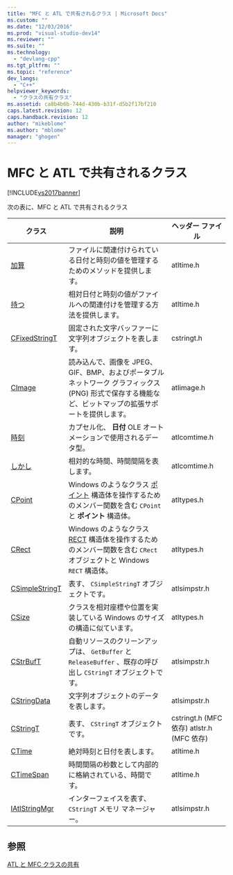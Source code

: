 ```yaml
---
title: "MFC と ATL で共有されるクラス | Microsoft Docs"
ms.custom: ""
ms.date: "12/03/2016"
ms.prod: "visual-studio-dev14"
ms.reviewer: ""
ms.suite: ""
ms.technology: 
  - "devlang-cpp"
ms.tgt_pltfrm: ""
ms.topic: "reference"
dev_langs: 
  - "C++"
helpviewer_keywords: 
  - "クラスの共有クラス"
ms.assetid: ca8b4b6b-744d-430b-b31f-d5b2f17bf210
caps.latest.revision: 12
caps.handback.revision: 12
author: "mikeblome"
ms.author: "mblome"
manager: "ghogen"
---
```

# MFC と ATL で共有されるクラス
[!INCLUDE[vs2017banner](../../assembler/inline/includes/vs2017banner.md)]

次の表に、MFC と ATL で共有されるクラス  
  
|クラス|説明|ヘッダー ファイル|  
|-----------|-----------------|-----------------|  
|[加算](../../atl-mfc-shared/reference/cfiletime-class.md)|ファイルに関連付けられている日付と時刻の値を管理するためのメソッドを提供します。|atltime.h|  
|[持つ](../../atl-mfc-shared/reference/cfiletimespan-class.md)|相対日付と時刻の値がファイルへの関連付けを管理する方法を提供します。|atltime.h|  
|[CFixedStringT](../../atl-mfc-shared/reference/cfixedstringt-class.md)|固定された文字バッファーに文字列オブジェクトを表します。|cstringt.h|  
|[CImage](../../atl-mfc-shared/reference/cimage-class.md)|読み込んで、画像を JPEG、GIF、BMP、およびポータブル ネットワーク グラフィックス (PNG) 形式で保存する機能など、ビットマップの拡張サポートを提供します。|atlimage.h|  
|[時刻](../../atl-mfc-shared/reference/coledatetime-class.md)|カプセル化、 **日付** OLE オートメーションで使用されるデータ型。|atlcomtime.h|  
|[しかし](../Topic/COleDateTimeSpan%20Class.md)|相対的な時間、時間間隔を表します。|atlcomtime.h|  
|[CPoint](../Topic/CPoint%20Class.md)|Windows のようなクラス [ポイント](../../mfc/reference/point-structure1.md) 構造体を操作するためのメンバー関数を含む `CPoint` と **ポイント** 構造体。|atltypes.h|  
|[CRect](../../atl-mfc-shared/reference/crect-class.md)|Windows のようなクラス [RECT](RECT%20Structure1.md) 構造体を操作するためのメンバー関数を含む `CRect` オブジェクトと Windows `RECT` 構造体。|atltypes.h|  
|[CSimpleStringT](../../atl-mfc-shared/reference/csimplestringt-class.md)|表す、 `CSimpleStringT` オブジェクトです。|atlsimpstr.h|  
|[CSize](../../atl-mfc-shared/reference/csize-class.md)|クラスを相対座標や位置を実装している Windows のサイズの構造に似ています。|atltypes.h|  
|[CStrBufT](../../atl-mfc-shared/reference/cstrbuft-class.md)|自動リソースのクリーンアップは、 `GetBuffer` と `ReleaseBuffer` 、既存の呼び出し `CStringT` オブジェクトです。|atlsimpstr.h|  
|[CStringData](../../atl-mfc-shared/reference/cstringdata-class.md)|文字列オブジェクトのデータを表します。|atlsimpstr.h|  
|[CStringT](../../atl-mfc-shared/reference/cstringt-class.md)|表す、 `CStringT` オブジェクトです。|cstringt.h (MFC 依存) atlstr.h (MFC 依存)|  
|[CTime](../Topic/CTime%20Class.md)|絶対時刻と日付を表します。|atltime.h|  
|[CTimeSpan](../../atl-mfc-shared/reference/ctimespan-class.md)|時間間隔の秒数として内部的に格納されている、時間です。|atltime.h|  
|[IAtlStringMgr](../Topic/IAtlStringMgr%20Class.md)|インターフェイスを表す、 `CStringT` メモリ マネージャー。|atlsimpstr.h|  
  
## <a name="see-also"></a>参照  
 [ATL と MFC クラスの共有](../../atl-mfc-shared/atl-mfc-shared-classes.md)



